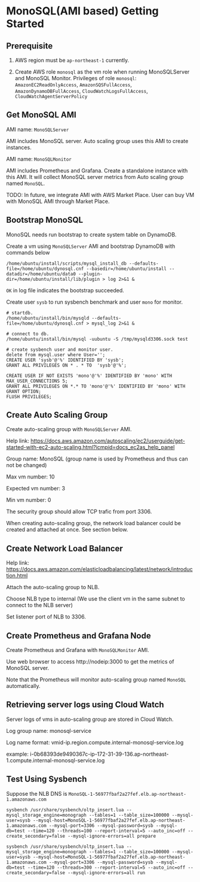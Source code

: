 # MonoSQL(AMI based) Getting Started

## Prerequisite

1. AWS region must be `ap-northeast-1` currently.

2. Create AWS role `monosql` as the vm role when running MonoSQLServer and MonoSQL Monitor. Privileges of role `monosql`: `AmazonEC2ReadOnlyAccess`, `AmazonSQSFullAccess`, `AmazonDynamoDBFullAccess`, `CloudWatchLogsFullAccess`, `CloudWatchAgentServerPolicy`

## Get MonoSQL AMI

AMI name: `MonoSQLServer`

AMI includes MonoSQL server. Auto scaling group uses this AMI to create instances.

AMI name: `MonoSQLMonitor`

AMI includes Prometheus and Grafana. Create a standalone instance with this AMI. It will collect MonoSQL server metrics from Auto scaling group named `MonoSQL`.

TODO: In future, we integrate AMI with AWS Market Place. User can buy VM with MonoSQL AMI through Market Place.

## Bootstrap MonoSQL

MonoSQL needs run bootstrap to create system table on DynamoDB.

Create a vm using `MonoSQLServer` AMI and bootstrap DynamoDB with commands below

```
/home/ubuntu/install/scripts/mysql_install_db --defaults-file=/home/ubuntu/dynosql.cnf --basedir=/home/ubuntu/install --datadir=/home/ubuntu/data0 --plugin-dir=/home/ubuntu/install/lib/plugin > log 2>&1 &
```

`OK` in log file indicates the bootstrap succeeded.

Create user `sysb` to run sysbench benchmark and user `mono` for monitor.

```
# startdb.
/home/ubuntu/install/bin/mysqld --defaults-file=/home/ubuntu/dynosql.cnf > mysql_log 2>&1 &

# connect to db.
/home/ubuntu/install/bin/mysql -uubuntu -S /tmp/mysqld3306.sock test

# create sysbench user and monitor user.
delete from mysql.user where User='';
CREATE USER 'sysb'@'%' IDENTIFIED BY 'sysb';
GRANT ALL PRIVILEGES ON * . * TO  'sysb'@'%';

CREATE USER IF NOT EXISTS 'mono'@'%' IDENTIFIED BY 'mono' WITH MAX_USER_CONNECTIONS 5;
GRANT ALL PRIVILEGES ON *.* TO 'mono'@'%' IDENTIFIED BY 'mono' WITH GRANT OPTION;
FLUSH PRIVILEGES;

```


## Create Auto Scaling Group

Create auto-scaling group with `MonoSQLServer` AMI.

Help link: https://docs.aws.amazon.com/autoscaling/ec2/userguide/get-started-with-ec2-auto-scaling.html?icmpid=docs_ec2as_help_panel

Group name: MonoSQL (group name is used by Prometheus and thus can not be changed)

Max vm number: 10

Expected vm number: 3

Min vm number: 0

The security group should allow TCP trafic from port 3306.

When creating auto-scaling group, the network load balancer could be created and attached at once. See section below.

## Create Network Load Balancer

Help link: https://docs.aws.amazon.com/elasticloadbalancing/latest/network/introduction.html

Attach the auto-scaling group to NLB.

Choose NLB type to internal (We use the client vm in the same subnet to connect to the NLB server)

Set listener port of NLB to 3306.

## Create Prometheus and Grafana Node

Create Prometheus and Grafana with `MonoSQLMonitor` AMI.

Use web browser to access http://nodeip:3000 to get the metrics of MonoSQL server.

Note that the Prometheus will monitor auto-scaling group named `MonoSQL` automatically.

## Retrieving server logs using Cloud Watch

Server logs of vms in auto-scaling group are stored in Cloud Watch.

Log group name: monosql-service

Log name format: vmid-ip.region.compute.internal-monosql-service.log 

example: i-0b68393de9490367c-ip-172-31-39-136.ap-northeast-1.compute.internal-monosql-service.log

## Test Using Sysbench

Suppose the NLB DNS is `MonoSQL-1-56977fbaf2a27fef.elb.ap-northeast-1.amazonaws.com`

```
sysbench /usr/share/sysbench/oltp_insert.lua --mysql_storage_engine=monograph --tables=1 --table_size=100000 --mysql-user=sysb --mysql-host=MonoSQL-1-56977fbaf2a27fef.elb.ap-northeast-1.amazonaws.com --mysql-port=3306 --mysql-password=sysb --mysql-db=test --time=120 --threads=100 --report-interval=5 --auto_inc=off --create_secondary=false --mysql-ignore-errors=all prepare

sysbench /usr/share/sysbench/oltp_insert.lua --mysql_storage_engine=monograph --tables=1 --table_size=100000 --mysql-user=sysb --mysql-host=MonoSQL-1-56977fbaf2a27fef.elb.ap-northeast-1.amazonaws.com --mysql-port=3306 --mysql-password=sysb --mysql-db=test --time=120 --threads=300 --report-interval=5 --auto_inc=off --create_secondary=false --mysql-ignore-errors=all run
```
